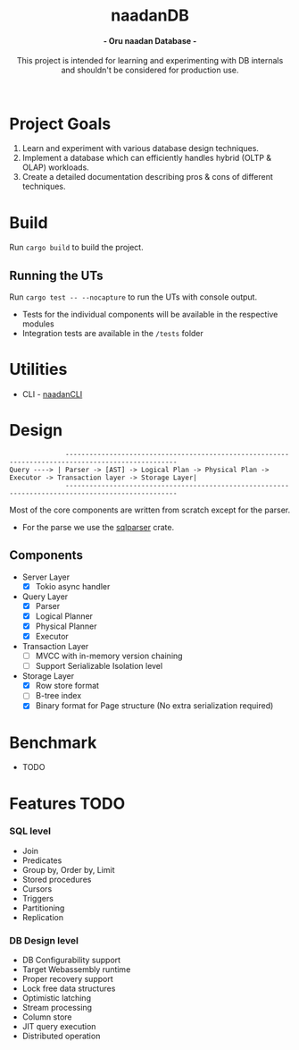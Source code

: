 <h1 align="center">
naadanDB
</h1>
<h4 align="center">
  - Oru naadan Database -
  <br>
</h4>
<p align="center"> This project is intended for learning and experimenting with DB internals and shouldn't be considered for production use. </p>

<br>
  
# Project Goals
1. Learn and experiment with various database design techniques.
2. Implement a database which can efficiently handles hybrid (OLTP & OLAP) workloads.
3. Create a detailed documentation describing pros & cons of different techniques.

# Build

Run `cargo build` to build the project.

## Running the UTs

Run `cargo test -- --nocapture` to run the UTs with console output.

- Tests for the individual components will be available in the respective modules
- Integration tests are available in the `/tests` folder

# Utilities

- CLI - [naadanCLI](https://github.com/nmbr7/naadanCLI)

# Design

```
              --------------------------------------------------------------------------------------------------
Query ----> | Parser -> [AST] -> Logical Plan -> Physical Plan -> Executor -> Transaction layer -> Storage Layer|
              --------------------------------------------------------------------------------------------------
```

Most of the core components are written from scratch except for the parser.

- For the parse we use the [sqlparser](https://crates.io/crates/sqlparser) crate.

## Components

- Server Layer
  - [x] Tokio async handler
- Query Layer
  - [x] Parser
  - [x] Logical Planner
  - [x] Physical Planner
  - [x] Executor
- Transaction Layer
  - [ ] MVCC with in-memory version chaining
  - [ ] Support Serializable Isolation level
- Storage Layer
  - [x] Row store format
  - [ ] B-tree index
  - [x] Binary format for Page structure (No extra serialization required)

# Benchmark

- TODO

# Features TODO

### SQL level

- Join
- Predicates
- Group by, Order by, Limit
- Stored procedures
- Cursors
- Triggers
- Partitioning
- Replication

### DB Design level

- DB Configurability support
- Target Webassembly runtime
- Proper recovery support
- Lock free data structures
- Optimistic latching
- Stream processing
- Column store
- JIT query execution
- Distributed operation
